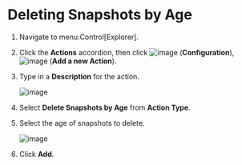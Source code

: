 # Deleting Snapshots by Age

1.  Navigate to menu:Control\[Explorer\].

2.  Click the **Actions** accordion, then click
    ![image](../images/1847.png) (**Configuration**),
    ![image](../images/1862.png) (**Add a new Action**).

3.  Type in a **Description** for the action.
    
    ![image](../images/1909.png)

4.  Select **Delete Snapshots by Age** from **Action Type**.

5.  Select the age of snapshots to delete.
    
    ![image](../images/1910.png)

6.  Click **Add**.
